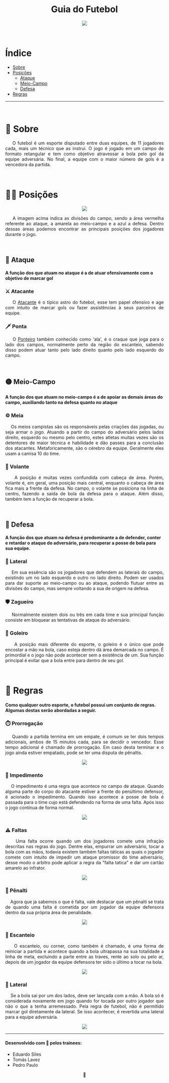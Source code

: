 <h1 align = "center"> Guia do Futebol</h1>

<p align = "center"><img src = "https://i.imgur.com/z8QoPiT.jpg"></p>

<br>

# Índice

- [Sobre](#🤔-sobre)
- [Posições](#🏃‍♂️-posições)
   - [Ataque](#🔴-ataque)
   - [Meio-Campo](#🟡-meio-campo)
   - [Defesa](#🔵-defesa)
- [Regras](#📖-regras)

--- 

<br>

# 🤔 Sobre

<p align="justify">&nbsp;&nbsp;&nbsp;&nbsp;O futebol é um esporte disputado entre duas equipes, de 11 jogadores cada, mais um técnico que as instrui. O jogo é jogado em um campo de formato retangular e tem como objetivo atravessar a bola pelo gol da equipe adversária. No final, a equipe com o maior número de gols é a vencedora da partida.</p>

<br>

# 🏃‍♂️ Posições

<p align = "center"> <img src = "https://ik.imagekit.io/tomlavez/setores-transformed.jpeg?updatedAt=1704852698620"> <p>

<p align="justify">&nbsp;&nbsp;&nbsp;&nbsp;A imagem acima indica as divisões do campo, sendo a área vermelha referente ao ataque, a amarela ao meio-campo e a azul a defesa. Dentro dessas áreas podemos encontrar as principais posições dos jogadores durante o jogo.</p>

<br>

## 🔴 Ataque

#### A função dos que atuam no ataque é a de atuar ofensivamente com o objetivo de marcar gol

### ⚔️ Atacante

<p align="justify">&nbsp;&nbsp;&nbsp;&nbsp;O <a href="https://pt.wikipedia.org/wiki/Atacante_(futebol)">Atacante</a> é o típico astro do futebol, esse tem papel ofensivo e age com intuito de marcar gols ou fazer assistências à seus parceiros de equipe.</p>

### 🗡️ Ponta

<p align="justify">&nbsp;&nbsp;&nbsp;&nbsp;O <a href="https://pt.wikipedia.org/wiki/Ponteiro_(futebol)"> Ponteiro</a> também conhecido como 'ala', é o craque que joga para o lado dos campos, normalmente perto da região do escanteio, sabendo disso podem atuar tanto pelo lado direito quanto pelo lado esquerdo do campo.</p>

<br>

## 🟡 Meio-Campo

#### A função dos que atuam no meio-campo é a de apoiar as demais áreas do campo, auxiliando tanto na defesa quanto no ataque

### ⚙️ Meia

<p align="justify">&nbsp;&nbsp;&nbsp;&nbsp;Os meios campistas são os responsáveis pelas criações das jogadas, ou seja armar o jogo. Atuando a partir do campo do adversário pelos lados direito, esquerdo ou mesmo pelo centro, estes atletas muitas vezes são os detentores de maior técnica e habilidade e dão passes para a conclusão dos atacantes. Metaforicamente, são o cérebro da equipe. Geralmente eles usam a camisa 10 do time.</p>

### 🔗 Volante

<p align="justify">&nbsp;&nbsp;&nbsp;&nbsp;A posição é muitas vezes confundida com cabeça de área. Porém, volante é, em geral, uma posição mais central, enquanto o cabeça de área fica mais a frente da defesa. No campo, o volante se posiciona na linha de centro, fazendo a saída de bola da defesa para o ataque. Além disso, também tem a função de recuperar a bola.</p>

<br>

## 🔵 Defesa

#### A função dos que atuam na defesa é predominante a de defender, conter e retardar o ataque do adversário, para recuperar a posse de bola para sua equipe.

### 💨 Lateral

<p align="justify">&nbsp;&nbsp;&nbsp;&nbsp;Em sua essência são os jogadores que defendem as laterais do campo, existindo um no lado esquerdo e outro no lado direito. Podem ser usados para dar suporte ao meio-campo ou ao ataque, podendo flutuar entre as divisões do campo, mas sempre voltando a sua de origem na defesa.</p>

### 🛡️ Zagueiro

<p align="justify">&nbsp;&nbsp;&nbsp;&nbsp;Normalmente existem dois ou três em cada time e sua principal função consiste em bloquear as tentativas de ataque do adversário.</p>

### 🧤 Goleiro

<p align="justify">&nbsp;&nbsp;&nbsp;&nbsp;A posição mais diferente do esporte, o goleiro é o único que pode encostar a mão na bola, caso esteja dentro dá área demarcada no campo. É primordial e o jogo não pode acontecer sem a existência de um. Sua função principal é evitar que a bola entre para dentro de seu gol.</p>

<br>

# 📖 Regras

#### Como qualquer outro esporte, o futebol possui um conjunto de regras. Algumas destas serão abordadas a seguir.

### ⏱️ Prorrogação

<p align="justify">&nbsp;&nbsp;&nbsp;&nbsp;Quando a partida termina em um empate, é comum se ter dois tempos adicionais, ambos de 15 minutos cada, para se decidir o vencedor. Esse tempo adicional é chamado de prorrogação. Em caso desta terminar e o jogo ainda estiver empatado, pode se ter uma disputa de pênaltis.</p>
<p align = "center"><img src = "https://i.imgur.com/uCc9vcw.gif"></p>

### 🏁 Impedimento

 <p align="justify">&nbsp;&nbsp;&nbsp;&nbsp;O impedimento é uma regra que acontece no campo de ataque. Quando alguma parte do corpo do atacante estiver a frente do penúltimo defensor, é acionado o impedimento. Quando isso acontece a posse de bola é passada para o time cujo está defendendo na forma de uma falta. Após isso o jogo contínua de forma normal.</p>
 <p align = "center"><img src = "https://i.imgur.com/NGVAVpe.gif"></p>

### ⚠️ Faltas

<p align="justify">&nbsp;&nbsp;&nbsp;&nbsp;Uma falta ocorre quando um dos jogadores comete uma infração descritas nas regras do jogo. Dentre elas, empurrar um adversário, tocar a bola com as mãos, todavia existem também faltas táticas as quais o jogador comete com intuito de impedir um ataque promissor do time adversário, desse modo o arbitro pode aplicar a regra da "falta tatica" e dar um cartão amarelo ao infrator.</p>
<p align = "center"><img src = "https://i.imgur.com/N6a1BYP.gif"></p>

### 🧤 Pênalti

<p align="justify">&nbsp;&nbsp;&nbsp;&nbsp;Agora que ja sabemos o que é falta, vale destacar que um pênalti se trata de quando uma falta é cometida por um jogador da equipe defensora dentro da sua própria área de penalidade.</p>
<p align = "center"><img src = "https://i.imgur.com/EJdR8DS.gif"></p>

### 🚩 Escanteio

<p align="justify">&nbsp;&nbsp;&nbsp;&nbsp;O escanteio, ou corner, como também é chamado, é uma forma de reiniciar a partida e acontece quando a bola ultrapassa na sua totalidade a linha de meta, excluindo a parte entre as traves, rente ao solo ou pelo ar, depois de um jogador da equipe defensora ter sido o último a tocar na bola.</p>
<p align = "center"><img src = "https://i.imgur.com/aSIe6ja.gif"></p>

### 🫸 Lateral

<p align="justify">&nbsp;&nbsp;&nbsp;&nbsp;Se a bola sai por um dos lados, deve ser lançada com a mão. A bola só é considerada novamente em jogo quando for tocada por outro jogador que não o que a tenha arremessado. Pela regra de futebol, não é permitido marcar gol diretamente da lateral. Se isso acontecer, é revertida uma lateral para a equipe adversária.</p>
<p align = "center"><img src = "https://i.imgur.com/8e7bVWJ.gif"></p>

---

#### Desenvolvido com 💙 pelos trainees:

- Eduardo Siles
- Tomás Lavez
- Pedro Paulo

<p align="center">🦘</p>